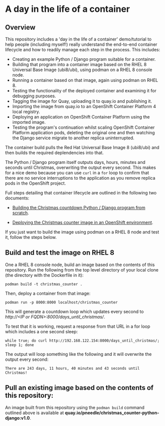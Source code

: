 # A day in the life of a container

## Overview

This repository includes a 'day in the life of a container' demo/tutorial to help people (including myself!) really understand the end-to-end container lifecycle and how to readily manage each step in the process. This includes:

- Creating an example Python / Django program suitable for a container.
- Building that program into a container image based on the RHEL 8 Universal Base Image (ubi8/ubi), using podman on a RHEL 8 console node.
- Running a container based on that image, again using podman on RHEL 8.
- Testing the functionality of the deployed container and examining it for debugging purposes.
- Tagging the image for Quay, uploading it to quay.io and publishing it.
- Importing the image from quay.io to an OpenShift Container Platform 4 local registry.
- Deploying an application on OpenShift Container Platform using the imported image.
- Testing the program's continuation whilst scaling OpenShift Container Platform application pods, deleting the original one and then watching the Django service migrate to another replica uninterrupted.

The container build pulls the Red Hat Universal Base Image 8 (ubi8/ubi) and then builds the required deplendencies into that.

The Python / Django program itself outputs days, hours, minutes and seconds until Christmas, overwriting the output every second. This makes for a nice demo because you can use `curl` in a `for` loop to confirm that there are no service interruptions to the application as you remove replica pods in the OpenShift project.

Full steps detailing that container lifecycle are outlined in the following two documents:

- [Building the Christmas countdown Python / Django program from scratch](python_django_tutorial.md).

- [Deploying the Christmas counter image in an OpenShift environment](openshift_tutorial.md).

If you just want to build the image using podman on a RHEL 8 node and test it, follow the steps below.

## Build and test the image on RHEL 8

One a RHEL 8 console node, build an image based on the contents of this repository. Run the following from the top level directory of your local clone (the directory with the Dockerfile in it):

~~~
podman build -t christmas_counter .
~~~

Then, deploy a container from that image:

~~~
podman run -p 8000:8000 localhost/christmas_counter
~~~

This will generate a countdown loop which updates every second to *http://\<IP or FQDN\>:8000/days_until_christmas/*.

To test that it is working, request a response from that URL in a for loop which includes a one second sleep:

~~~
while true; do curl http://192.168.122.154:8000/days_until_christmas/; sleep 1; done
~~~

The output will loop something like the following and it will overwrite the output every second:

~~~
There are 243 days, 11 hours, 40 minutes and 43 seconds until Christmas!
~~~

## Pull an existing image based on the contents of this repository:

An image built from this repository using the `podman build` command outlined above is available at **quay.io/pneedle/christmas_counter-python-django:v1.0**.
